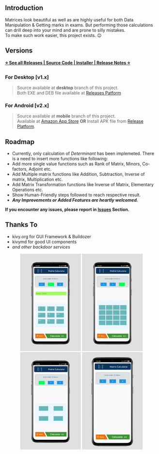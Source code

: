 ## Introduction
Matrices look beautiful as well as are highly useful for both Data Manipulation & Getting marks in exams.
But performing those calculations can drill deep into your mind and are prone to silly mistakes.  
To make such work easier, this project exists. :wink:

## Versions  
[**:star: See all Releases \| Source Code \| Installer \| Release Notes :star:**](https://github.com/dcindia/matrix-calculator/releases)  

### For Desktop [v1.x]
>Source available at **desktop** branch of this project.  
>Both EXE and DEB file available at [Releases Patform](https://github.com/dcindia/matrix-calculator/releases)

### For Android [v2.x]
> Source available at **mobile** branch of this project.  
> Available at [Amazon App Store](https://www.amazon.com/gp/product/B08RCSVDWC/ref=mas_dl)
>**OR**
>Install APK file from [Release Platform](https://github.com/dcindia/matrix-calculator/releases).  


## Roadmap
+ Currently, only calculation of *Determinant* has been implemeted. There is a need to insert more functions like following:
+ Add more single value functions such as Rank of Matrix, Minors, Co-factors, Adjoint etc.  
+ Add Multiple matrix functions like Addition, Subtraction, Inverse of matrix, Multiplication etc.
+ Add Matrix Transformation functions like Inverse of Matrix, Elementary Operations etc.
+ Show Human-Friendly steps followed to reach respective result.
+ **_Any Improvements or Added Features are heartly welcomed._**


**If you encounter any issues, please report in [**Issues**](https://github.com/dcindia/matrix-calculator/issues) Section.**


## Thanks To
  + kivy.org for GUI Framework & Buildozer
  + kivymd for good UI components
  + *and other backdoor services*

<p align="center">
  <img src="./assets/Samples/v2.2/trial_grid_3x3.jpg" width="200" alt="trial_grid_3x3">
  <img src="./assets/Samples/v2.2/grid_4x4.jpg" width="200" alt="grid_4x4">
  <img src="./assets/Samples/v2.2/grid_2x2.jpg" width="200" alt="grid_2x2">
  <img src="./assets/Samples/v2.2/empty_frame.jpg" width="200" alt="empty_frame">
</p>
